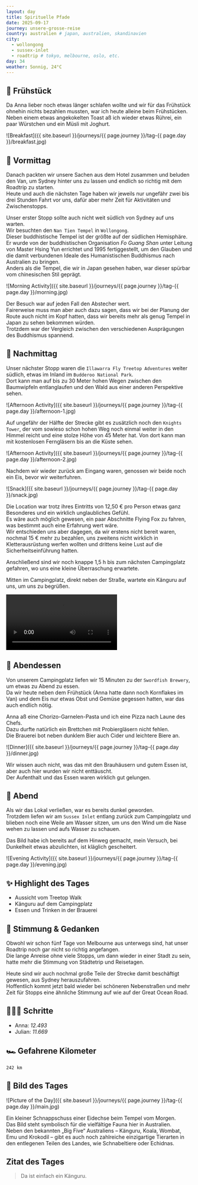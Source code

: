 ```yaml
---
layout: day
title: Spirituelle Pfade
date: 2025-09-17
journey: unsere-grosse-reise
country: australien # japan, australien, skandinavien
city:
  - wollongong
  - sussex-inlet
  - roadtrip # tokyo, melbourne, oslo, etc.
day: 34
weather: Sonnig, 24°C
---
```


## 🥐 Frühstück

Da Anna lieber noch etwas länger schlafen wollte und wir für das Frühstück ohnehin nichts bezahlen mussten, war ich heute alleine beim Frühstücken.  
Neben einem etwas angekokelten Toast aß ich wieder etwas Rührei, ein paar Würstchen und ein Müsli mit Joghurt.

![Breakfast]({{ site.baseurl }}/journeys/{{ page.journey }}/tag-{{ page.day }}/breakfast.jpg)

## 🌅 Vormittag

Danach packten wir unsere Sachen aus dem Hotel zusammen und beluden den Van, um Sydney hinter uns zu lassen und endlich so richtig mit dem Roadtrip zu starten.  
Heute und auch die nächsten Tage haben wir jeweils nur ungefähr zwei bis drei Stunden Fahrt vor uns, dafür aber mehr Zeit für Aktivitäten und Zwischenstopps.

Unser erster Stopp sollte auch nicht weit südlich von Sydney auf uns warten.  
Wir besuchten den `Nan Tien Tempel` in `Wollongong`.  
Dieser buddhistische Tempel ist der größte auf der südlichen Hemisphäre.  
Er wurde von der buddhistischen Organisation *Fo Guang Shan* unter Leitung von Master Hsing Yun errichtet und 1995 fertiggestellt, um den Glauben und die damit verbundenen Ideale des Humanistischen Buddhismus nach Australien zu bringen.  
Anders als die Tempel, die wir in Japan gesehen haben, war dieser spürbar vom chinesischen Stil geprägt.

![Morning Activity]({{ site.baseurl }}/journeys/{{ page.journey }}/tag-{{ page.day }}/morning.jpg)

Der Besuch war auf jeden Fall den Abstecher wert.  
Fairerweise muss man aber auch dazu sagen, dass wir bei der Planung der Route auch nicht im Kopf hatten, dass wir bereits mehr als genug Tempel in Japan zu sehen bekommen würden.  
Trotzdem war der Vergleich zwischen den verschiedenen Ausprägungen des Buddhismus spannend.

## 🌆 Nachmittag

Unser nächster Stopp waren die `Illawarra Fly Treetop Adventures` weiter südlich, etwas im Inland im `Budderoo National Park`.  
Dort kann man auf bis zu 30 Meter hohen Wegen zwischen den Baumwipfeln entlanglaufen und den Wald aus einer anderen Perspektive sehen.  

![Afternoon Activity]({{ site.baseurl }}/journeys/{{ page.journey }}/tag-{{ page.day }}/afternoon-1.jpg)

Auf ungefähr der Hälfte der Strecke gibt es zusätzlich noch den `Knights Tower`, der vom sowieso schon hohen Weg noch einmal weiter in den Himmel reicht und eine stolze Höhe von 45 Meter hat. 
Von dort kann man mit kostenlosen Ferngläsern bis an die Küste sehen.  

![Afternoon Activity]({{ site.baseurl }}/journeys/{{ page.journey }}/tag-{{ page.day }}/afternoon-2.jpg)

Nachdem wir wieder zurück am Eingang waren, genossen wir beide noch ein Eis, bevor wir weiterfuhren.  

![Snack]({{ site.baseurl }}/journeys/{{ page.journey }}/tag-{{ page.day }}/snack.jpg)

Die Location war trotz ihres Eintritts von 12,50 € pro Person etwas ganz Besonderes und ein wirklich unglaubliches Gefühl.  
Es wäre auch möglich gewesen, ein paar Abschnitte Flying Fox zu fahren, was bestimmt auch eine Erfahrung wert wäre.  
Wir entschieden uns aber dagegen, da wir erstens nicht bereit waren, nochmal 15 € mehr zu bezahlen, uns zweitens nicht wirklich in Kletterausrüstung werfen wollten und drittens keine Lust auf die Sicherheitseinführung hatten.

Anschließend sind wir noch knappe 1,5 h bis zum nächsten Campingplatz gefahren, wo uns eine kleine Überraschung erwartete.

Mitten im Campingplatz, direkt neben der Straße, wartete ein Känguru auf uns, um uns zu begrüßen.

<video controls>
  <source src="{{ site.baseurl }}/journeys/{{ page.journey }}/tag-{{ page.day }}/afternoon.mp4" type="video/mp4">
  Dein Browser unterstützt das Video-Tag nicht.
</video>

## 🍜 Abendessen

Von unserem Campingplatz liefen wir 15 Minuten zu der `Swordfish Brewery`, um etwas zu Abend zu essen.  
Da wir heute neben dem Frühstück (Anna hatte dann noch Kornflakes im Van) und dem Eis nur etwas Obst und Gemüse gegessen hatten, war das auch endlich nötig.

Anna aß eine Chorizo-Garnelen-Pasta und ich eine Pizza nach Laune des Chefs.  
Dazu durfte natürlich ein Brettchen mit Probiergläsern nicht fehlen.  
Die Brauerei bot neben dunklem Bier auch Cider und leichtere Biere an.  

![Dinner]({{ site.baseurl }}/journeys/{{ page.journey }}/tag-{{ page.day }}/dinner.jpg)

Wir wissen auch nicht, was das mit den Brauhäusern und gutem Essen ist, aber auch hier wurden wir nicht enttäuscht.  
Der Aufenthalt und das Essen waren wirklich gut gelungen.

## 🌙 Abend

Als wir das Lokal verließen, war es bereits dunkel geworden.  
Trotzdem liefen wir am `Sussex Inlet` entlang zurück zum Campingplatz und blieben noch eine Weile am Wasser sitzen, um uns den Wind um die Nase wehen zu lassen und aufs Wasser zu schauen.

Das Bild habe ich bereits auf dem Hinweg gemacht, mein Versuch, bei Dunkelheit etwas abzulichten, ist kläglich gescheitert.  

![Evening Activity]({{ site.baseurl }}/journeys/{{ page.journey }}/tag-{{ page.day }}/evening.jpg)

## ✨ Highlight des Tages

- Aussicht vom Treetop Walk  
- Känguru auf dem Campingplatz  
- Essen und Trinken in der Brauerei  

## 💭 Stimmung & Gedanken

Obwohl wir schon fünf Tage von Melbourne aus unterwegs sind, hat unser Roadtrip noch gar nicht so richtig angefangen.  
Die lange Anreise ohne viele Stopps, um dann wieder in einer Stadt zu sein, hatte mehr die Stimmung von Städtetrip und Reisetagen.

Heute sind wir auch nochmal große Teile der Strecke damit beschäftigt gewesen, aus Sydney herauszufahren.  
Hoffentlich kommt jetzt bald wieder bei schöneren Nebenstraßen und mehr Zeit für Stopps eine ähnliche Stimmung auf wie auf der Great Ocean Road.

## 🏃🏽‍♀️ Schritte

- Anna: _12.493_  
- Julian: _11.669_  

## 🏎️ Gefahrene Kilometer

`242 km`

## 📸 Bild des Tages

![Picture of the Day]({{ site.baseurl }}/journeys/{{ page.journey }}/tag-{{ page.day }}/main.jpg)

Ein kleiner Schnappschuss einer Eidechse beim Tempel vom Morgen.  
Das Bild steht symbolisch für die vielfältige Fauna hier in Australien.  
Neben den bekannten „Big Five“ Australiens – Känguru, Koala, Wombat, Emu und Krokodil – gibt es auch noch zahlreiche einzigartige Tierarten in den entlegenen Teilen des Landes, wie Schnabeltiere oder Echidnas.  

## Zitat des Tages

> Da ist einfach ein Känguru.
